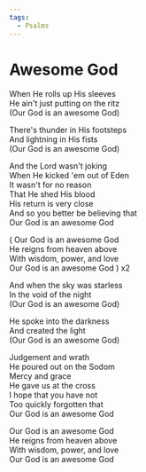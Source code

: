 ```yaml
---
tags:
  - Psalms
---
```



# Awesome God  

When He rolls up His sleeves  
He ain't just putting on the ritz  
(Our God is an awesome God)  

There's thunder in His footsteps  
And lightning in His fists  
(Our God is an awesome God)  

And the Lord wasn't joking  
When He kicked 'em out of Eden  
It wasn't for no reason  
That He shed His blood  
His return is very close  
And so you better be believing that  
Our God is an awesome God  

( Our God is an awesome God  
He reigns from heaven above  
With wisdom, power, and love  
Our God is an awesome God ) x2  

And when the sky was starless  
In the void of the night  
(Our God is an awesome God)  

He spoke into the darkness  
And created the light  
(Our God is an awesome God)  

Judgement and wrath  
He poured out on the Sodom  
Mercy and grace  
He gave us at the cross  
I hope that you have not  
Too quickly forgotten that  
Our God is an awesome God  
  
Our God is an awesome God  
He reigns from heaven above  
With wisdom, power, and love  
Our God is an awesome God    